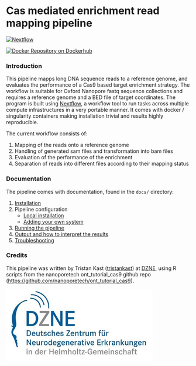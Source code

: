 # Cas mediated enrichment read mapping pipeline

[![Nextflow](https://img.shields.io/badge/nextflow-%E2%89%A50.27.0-brightgreen.svg)](https://www.nextflow.io/)

[![Docker Repository on Dockerhub](https://img.shields.io/badge/docker-available-green.svg "Docker Repository on Dockerhub")](https://hub.docker.com/r/tristankast/cas_pipeline)

### Introduction
This pipeline mapps long DNA sequence reads to a reference genome, and evaluates the performance of a Cas9 based target enrichment strategy. The workflow is suitable for Oxford Nanopore fastq sequence collections and requires a reference genome and a BED file of target coordinates. The program is built using [Nextflow](https://www.nextflow.io), a workflow tool to run tasks across multiple compute infrastructures in a very portable manner. It comes with docker / singularity containers making installation trivial and results highly reproducible.

The current workflow consists of:
1. Mapping of the reads onto a reference genome
2. Handling of generated sam files and transformation into bam files
3. Evaluation of the performance of the enrichment
4. Separation of reads into different files according to their mapping status


### Documentation
The pipeline comes with documentation, found in the `docs/` directory:

1. [Installation](docs/installation.md)
2. Pipeline configuration
    * [Local installation](docs/configuration/local.md)
    * [Adding your own system](docs/configuration/adding_your_own.md)
3. [Running the pipeline](docs/usage.md)
4. [Output and how to interpret the results](docs/output.md)
5. [Troubleshooting](docs/troubleshooting.md)

### Credits
This pipeline was written by Tristan Kast ([tristankast](https://github.com/TrisKast)) at [DZNE](http://www.dzne.de), using R scripts from the nanoporetech ont_tutorial_cas9 github repo (https://github.com/nanoporetech/ont_tutorial_cas9).

[![DZNE](assets/dzne-logo.jpeg)](http://www.dzne.de)

